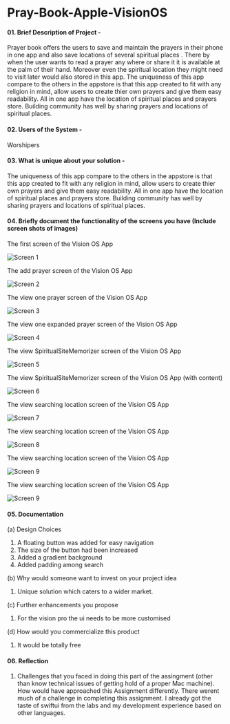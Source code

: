 # Pray-Book-Apple-VisionOS
#### 01. Brief Description of Project - 
Prayer book offers the users to save and maintain the prayers in their phone in one app and also save locations of several spiritual places . There by when the user wants to read a prayer any where  or share it it is available at the palm of their hand. Moreover even the spiritual location they might need to visit later would also stored in this app. The uniqueness of this app compare to the others in the appstore is that this app created to fit with any religion in mind, allow users to create thier own prayers and give them easy readability. All in one app have the location of spiritual places and prayers store. Building community has well by sharing prayers and locations of spiritual places.
#### 02. Users of the System - 
Worshipers
#### 03. What is unique about your solution -
The uniqueness of this app compare to the others in the appstore is that this app created to fit with any religion in mind, allow users to create thier own prayers and give them easy readability. All in one app have the location of spiritual places and prayers store. Building community has well by sharing prayers and locations of spiritual places.
#### 04. Briefly document the functionality of the screens you have (Include screen shots of images)
 The first screen of the Vision OS App 

![Screen 1](Resources/Home.png)  

 The add prayer screen of the Vision OS App 

![Screen 2](Resources/AddPrayer.png)  

 The view one prayer screen of the Vision OS App 

![Screen 3](Resources/ViewPrayer.png)  

The view one expanded prayer screen of the Vision OS App 

![Screen 4](Resources/EnlargeViewPrayer.png)  

The view SpiritualSiteMemorizer screen of the Vision OS App 

![Screen 5](Resources/SpiritualSite.png)  

The view SpiritualSiteMemorizer screen of the Vision OS App (with content)

![Screen 6](Resources/HomeMap.png)  

The view searching location screen of the Vision OS App 

![Screen 7](Resources/SearchLocation.png)  

The view searching location screen of the Vision OS App 

![Screen 8](Resources/SearchLocation.png)  

The view searching location screen of the Vision OS App 

![Screen 9](Resources/SEarchedLocation.png)  

The view searching location screen of the Vision OS App 

![Screen 9](Resources/SEarchedLocation.png)  


#### 05. Documentation 

(a) Design Choices
1. A floating button was added for easy navigation
2. The size of the button had been increased
3. Added a gradient background
4. Added padding among search
   
(b) Why would someone want to invest on your project idea
1. Unique solution which caters to a wider market.

(c) Further enhancements you propose
1. For the vision pro the ui needs to be more customised

(d) How would you commercialize this product
1. It would be totally free

#### 06. Reflection

1. Challenges that you faced in doing this part of the assingment (other than know technical issues of getting hold of a proper Mac machine).
How would have approached this Assignment differently.
There werent much of a challenge in completing this assignment. I already got the taste of swiftui from the labs and my development experience based on other languages.

